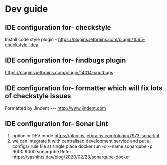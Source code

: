 # Dev guide

## IDE configuration for- checkstyle 
Install code style plugin - https://plugins.jetbrains.com/plugin/1065-checkstyle-idea

## IDE configuration for-  findbugs plugin
https://plugins.jetbrains.com/plugin/14014-spotbugs

## IDE configuration for-  formatter which will fix lots of checkstyle issues
Formatted by Jindent --- http://www.jindent.com

## IDE configuration for-  Sonar Lint 
1. option in DEV mode 
https://plugins.jetbrains.com/plugin/7973-sonarlint
2. we can integrate it with centralised development service and put al configs/ rule file at single place
docker run -d --name sonarqube -p 9000:9000 sonarqube
Refer 
https://yashints.dev/blog/2020/02/23/sonarqube-docker  



